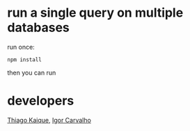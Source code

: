 # run a single query on multiple databases

run once:

```
npm install 
```

then you can run

# developers

[Thiago Kaique](https://github.com/Thiago099), [Igor Carvalho](https://github.com/Igorx8)
